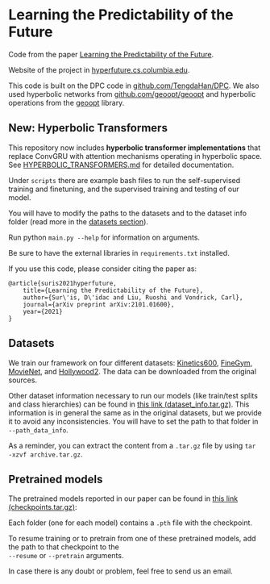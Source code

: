 # Learning the Predictability of the Future

Code from the paper [Learning the Predictability of the Future](https://arxiv.org/abs/2101.01600).

Website of the project in [hyperfuture.cs.columbia.edu](https://hyperfuture.cs.columbia.edu).

This code is built on the DPC code in [github.com/TengdaHan/DPC](https://github.com/TengdaHan/DPC).
We also used hyperbolic networks from [github.com/geoopt/geoopt](https://github.com/geoopt/geoopt) and hyperbolic
operations from the [geoopt](https://github.com/geoopt/geoopt) library.

## New: Hyperbolic Transformers

This repository now includes **hyperbolic transformer implementations** that replace ConvGRU with attention mechanisms operating in hyperbolic space. See [HYPERBOLIC_TRANSFORMERS.md](HYPERBOLIC_TRANSFORMERS.md) for detailed documentation.

Under `scripts` there are example bash files to run the self-supervised training and finetuning, and the 
supervised training and testing of our model.

You will have to modify the paths to the datasets and to the dataset info folder (read more in the 
[datasets section](#datasets)).

Run python `main.py --help` for information on arguments.

Be sure to have the external libraries in `requirements.txt` installed.

If you use this code, please consider citing the paper as:

```
@article{suris2021hyperfuture,
    title={Learning the Predictability of the Future},
    author={Sur\'is, D\'idac and Liu, Ruoshi and Vondrick, Carl},
    journal={arXiv preprint arXiv:2101.01600},
    year={2021}
}
```

## Datasets

We train our framework on four different datasets: [Kinetics600](https://deepmind.com/research/open-source/kinetics), 
[FineGym](https://sdolivia.github.io/FineGym/), [MovieNet](http://movienet.site), and 
[Hollywood2](https://www.di.ens.fr/~laptev/actions/hollywood2/). The data can be downloaded from the original sources.

Other dataset information necessary to run our models (like train/test splits and class hierarchies) can be found in 
[this link (dataset_info.tar.gz)](https://hyperfuture.cs.columbia.edu/dataset_info.tar.gz). This information is in
general the same as in the original datasets, but we provide it to avoid any inconsistencies. You will have to set the 
path to that folder in `--path_data_info`.

As a reminder, you can extract the content from a `.tar.gz` file by using `tar -xzvf archive.tar.gz`.

## Pretrained models

The pretrained models reported in our paper can be found in 
[this link (checkpoints.tar.gz)](https://hyperfuture.cs.columbia.edu/checkpoints.tar.gz):

Each folder (one for each model) contains a `.pth` file with the checkpoint.

To resume training or to pretrain from one of these pretrained models, add the path to that checkpoint to the  
`--resume` or `--pretrain` arguments.

In case there is any doubt or problem, feel free to send us an email.

